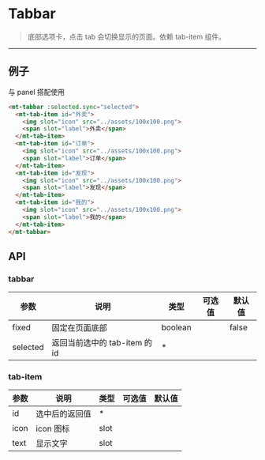 # Tabbar

> 底部选项卡，点击 tab 会切换显示的页面。依赖 tab-item 组件。

-------------

## 例子

与 <a v-link="{path:'/panel'}">panel</a> 搭配使用


```html
<mt-tabbar :selected.sync="selected">
  <mt-tab-item id="外卖">
    <img slot="icon" src="../assets/100x100.png">
    <span slot="label">外卖</span>
  </mt-tab-item>
  <mt-tab-item id="订单">
    <img slot="icon" src="../assets/100x100.png">
    <span slot="label">订单</span>
  </mt-tab-item>
  <mt-tab-item id="发现">
    <img slot="icon" src="../assets/100x100.png">
    <span slot="label">发现</span>
  </mt-tab-item>
  <mt-tab-item id="我的">
    <img slot="icon" src="../assets/100x100.png">
    <span slot="label">我的</span>
  </mt-tab-item>
</mt-tabbar>
```

## API

### tabbar
| 参数 | 说明 | 类型 | 可选值 | 默认值 |
|------|-------|---------|-------|--------|
| fixed | 固定在页面底部 | boolean | | false |
| selected | 返回当前选中的 tab-item 的 id | * | |  |


### tab-item
| 参数 | 说明 | 类型 | 可选值 | 默认值 |
|------|-------|---------|-------|--------|
| id | 选中后的返回值 | * | |  |
| icon | icon 图标 | slot | |  |
| text | 显示文字 | slot | |  |
